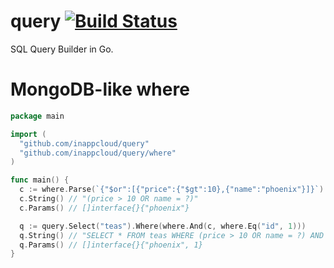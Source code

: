 # query [![Build Status](https://travis-ci.org/inappcloud/query.svg?branch=master)](https://travis-ci.org/inappcloud/query)

SQL Query Builder in Go.

# MongoDB-like where

``` go
package main

import (
  "github.com/inappcloud/query"
  "github.com/inappcloud/query/where"
)

func main() {
  c := where.Parse(`{"$or":[{"price":{"$gt":10},{"name":"phoenix"}]}`)
  c.String() // "(price > 10 OR name = ?)"
  c.Params() // []interface{}{"phoenix"}

  q := query.Select("teas").Where(where.And(c, where.Eq("id", 1)))
  q.String() // "SELECT * FROM teas WHERE (price > 10 OR name = ?) AND id = 1"
  q.Params() // []interface{}{"phoenix", 1}
}
```
